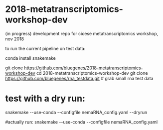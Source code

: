 # 2018-metatranscriptomics-workshop-dev
(in progress) development repo for cicese metatranscriptomics workshop, nov 2018

to run the current pipeline on test data:

conda install snakemake

git clone https://github.com/bluegenes/2018-metatranscriptomics-workshop-dev
cd 2018-metatranscriptomics-workshop-dev
git clone https://github.com/bluegenes/rna_testdata.git # grab small rna test data

# test with a dry run:
snakemake --use-conda --configfile nemaRNA_config.yaml --dryrun

#actually run:
snakemake --use-conda --configfile nemaRNA_config.yaml



